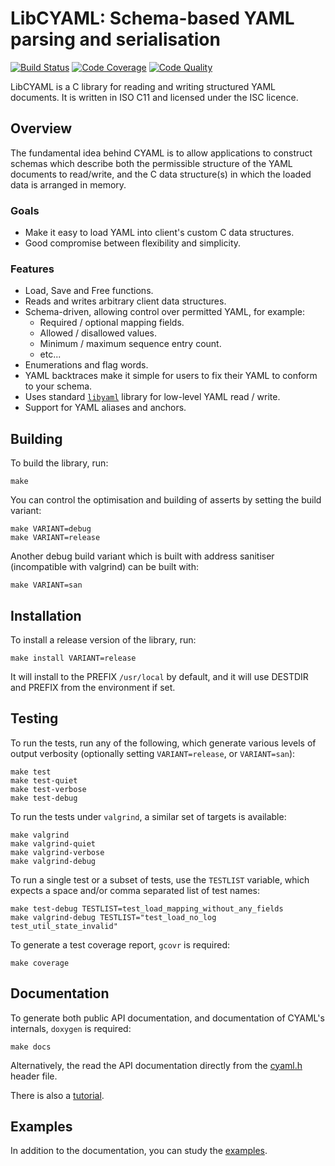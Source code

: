 LibCYAML: Schema-based YAML parsing and serialisation
=====================================================

[![Build Status](https://github.com/tlsa/libcyaml/workflows/CI/badge.svg)](https://github.com/tlsa/libcyaml/actions) [![Code Coverage](https://codecov.io/gh/tlsa/libcyaml/branch/main/graph/badge.svg)](https://codecov.io/gh/tlsa/libcyaml) [![Code Quality](https://img.shields.io/lgtm/grade/cpp/g/tlsa/libcyaml.svg?logo=lgtm&logoWidth=18)](https://lgtm.com/projects/g/tlsa/libcyaml/alerts/)

LibCYAML is a C library for reading and writing structured YAML documents.
It is written in ISO C11 and licensed under the ISC licence.

Overview
--------

The fundamental idea behind CYAML is to allow applications to construct
schemas which describe both the permissible structure of the YAML documents
to read/write, and the C data structure(s) in which the loaded data is
arranged in memory.

### Goals

* Make it easy to load YAML into client's custom C data structures.
* Good compromise between flexibility and simplicity.

### Features

* Load, Save and Free functions.
* Reads and writes arbitrary client data structures.
* Schema-driven, allowing control over permitted YAML, for example:
    - Required / optional mapping fields.
    - Allowed / disallowed values.
    - Minimum / maximum sequence entry count.
    - etc...
* Enumerations and flag words.
* YAML backtraces make it simple for users to fix their YAML to
  conform to your schema.
* Uses standard [`libyaml`](https://github.com/yaml/libyaml) library for
  low-level YAML read / write.
* Support for YAML aliases and anchors.

Building
--------

To build the library, run:

    make

You can control the optimisation and building of asserts by setting
the build variant:

    make VARIANT=debug
    make VARIANT=release

Another debug build variant which is built with address sanitiser (incompatible
with valgrind) can be built with:

    make VARIANT=san

Installation
------------

To install a release version of the library, run:

    make install VARIANT=release

It will install to the PREFIX `/usr/local` by default, and it will use
DESTDIR and PREFIX from the environment if set.

Testing
-------

To run the tests, run any of the following, which generate various
levels of output verbosity (optionally setting `VARIANT=release`, or
`VARIANT=san`):

    make test
    make test-quiet
    make test-verbose
    make test-debug

To run the tests under `valgrind`, a similar set of targets is available:

    make valgrind
    make valgrind-quiet
    make valgrind-verbose
    make valgrind-debug

To run a single test or a subset of tests, use the `TESTLIST` variable, which
expects a space and/or comma separated list of test names:

    make test-debug TESTLIST=test_load_mapping_without_any_fields
    make valgrind-debug TESTLIST="test_load_no_log test_util_state_invalid"

To generate a test coverage report, `gcovr` is required:

    make coverage

Documentation
-------------

To generate both public API documentation, and documentation of CYAML's
internals, `doxygen` is required:

    make docs

Alternatively, the read the API documentation directly from the
[cyaml.h](https://github.com/tlsa/libcyaml/blob/main/include/cyaml/cyaml.h)
header file.

There is also a [tutorial](docs/guide.md).

Examples
--------

In addition to the documentation, you can study the [examples](examples/).
